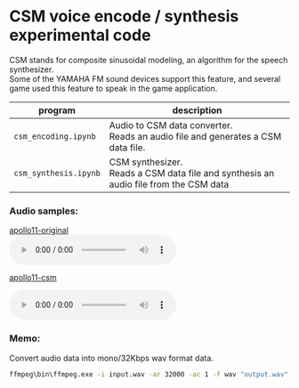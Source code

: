 # CSM voice encode / synthesis experimental code  

CSM stands for composite sinusoidal modeling, an algorithm for the speech synthesizer.  
Some of the YAMAHA FM sound devices support this feature, and several game used this feature to speak in the game application.  

|program|description|
|-|-|
|`csm_encoding.ipynb`|Audio to CSM data converter.<br>Reads an audio file and generates a CSM data file.|
|`csm_synthesis.ipynb`|CSM synthesizer.<br>Reads a CSM data file and synthesis an audio file from the CSM data|

### Audio samples:

[apollo11-original](https://github.com/yas-sim/csm_voice_encode_synthesis_python/blob/main/resources/apollo11_launch.wav?raw=true)  
<audio controls>
    <source src="https://github.com/yas-sim/csm_voice_encode_synthesis_python/blob/main/resources/apollo11_launch.wav?raw=true">
</audio>  

[apollo11-csm](https://github.com/yas-sim/csm_voice_encode_synthesis_python/blob/main/resources/apollo11_launch_out.wav?raw=true)

<audio controls>
    <source src="https://github.com/yas-sim/csm_voice_encode_synthesis_python/blob/main/resources/apollo11_launch_out.wav?raw=true">
</audio>  

### Memo:  
Convert audio data into mono/32Kbps wav format data.

```sh
ffmpeg\bin\ffmpeg.exe -i input.wav -ar 32000 -ac 1 -f wav "output.wav"
```
